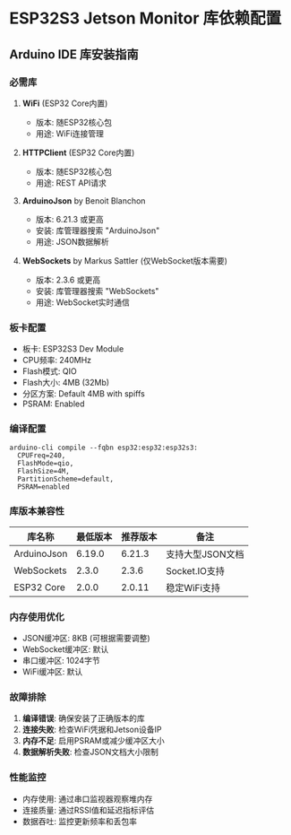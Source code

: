 # ESP32S3 Jetson Monitor 库依赖配置

## Arduino IDE 库安装指南

### 必需库
1. **WiFi** (ESP32 Core内置)
   - 版本: 随ESP32核心包
   - 用途: WiFi连接管理

2. **HTTPClient** (ESP32 Core内置) 
   - 版本: 随ESP32核心包
   - 用途: REST API请求

3. **ArduinoJson** by Benoit Blanchon
   - 版本: 6.21.3 或更高
   - 安装: 库管理器搜索 "ArduinoJson"
   - 用途: JSON数据解析

4. **WebSockets** by Markus Sattler (仅WebSocket版本需要)
   - 版本: 2.3.6 或更高  
   - 安装: 库管理器搜索 "WebSockets"
   - 用途: WebSocket实时通信

### 板卡配置
- 板卡: ESP32S3 Dev Module
- CPU频率: 240MHz
- Flash模式: QIO
- Flash大小: 4MB (32Mb)
- 分区方案: Default 4MB with spiffs
- PSRAM: Enabled

### 编译配置
```
arduino-cli compile --fqbn esp32:esp32:esp32s3:
  CPUFreq=240,
  FlashMode=qio,
  FlashSize=4M,
  PartitionScheme=default,
  PSRAM=enabled
```

### 库版本兼容性
| 库名称 | 最低版本 | 推荐版本 | 备注 |
|--------|----------|----------|------|
| ArduinoJson | 6.19.0 | 6.21.3 | 支持大型JSON文档 |
| WebSockets | 2.3.0 | 2.3.6 | Socket.IO支持 |
| ESP32 Core | 2.0.0 | 2.0.11 | 稳定WiFi支持 |

### 内存使用优化
- JSON缓冲区: 8KB (可根据需要调整)
- WebSocket缓冲区: 默认
- 串口缓冲区: 1024字节
- WiFi缓冲区: 默认

### 故障排除
1. **编译错误**: 确保安装了正确版本的库
2. **连接失败**: 检查WiFi凭据和Jetson设备IP
3. **内存不足**: 启用PSRAM或减少缓冲区大小
4. **数据解析失败**: 检查JSON文档大小限制

### 性能监控
- 内存使用: 通过串口监视器观察堆内存
- 连接质量: 通过RSSI值和延迟指标评估
- 数据吞吐: 监控更新频率和丢包率